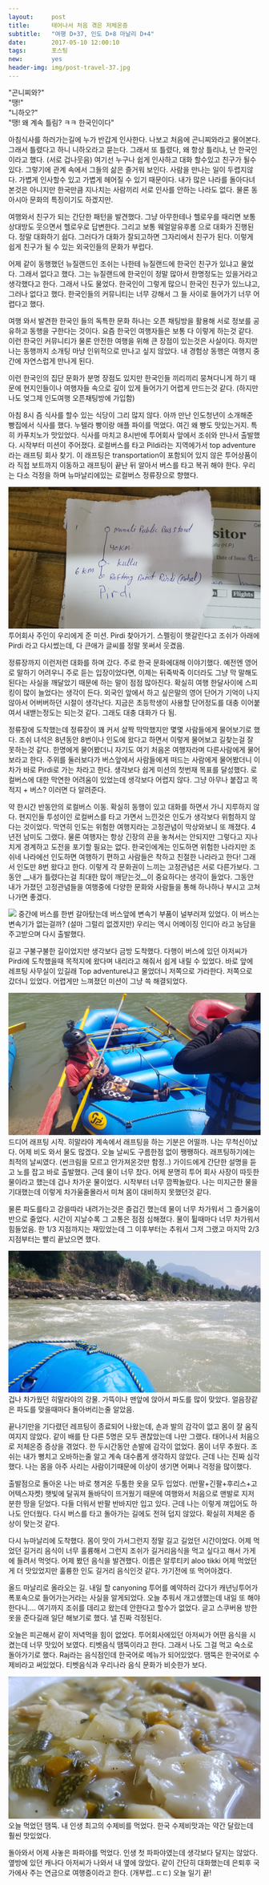 ```yaml
---          
layout:	    post          
title:      태어나서 처음 겪은 저체온증
subtitle:   "여행 D+37, 인도 D+8 마날리 D+4"          
date:       2017-05-10 12:00:10   
tags:       포스팅          
new:        yes
header-img: img/post-travel-37.jpg
---          
```

  


>
"곤니찌와?"  
"땡!"  
"니하오?"  
"땡! 왜 계속 틀림? ㅋㅋ 한국인이다"  

아침식사를 하러가는길에 누가 반갑게 인사한다. 나보고 처음에 곤니찌와라고 물어본다. 그래서 틀렸다고 하니 니하오라고 묻는다. 그래서 또 틀렸다, 왜 항상 틀리냐, 난 한국인이라고 했다. (서로 겁나웃음) 여기선 누구나 쉽게 인사하고 대화 할수있고 친구가 될수 있다. 그렇기에 관계 속에서 그들의 삶은 즐거워 보인다. 사람을 만나는 일이 두렵지않다. 가볍게 인사할수 있고 가볍게 헤어질 수 있기 때문이다. 내가 많은 나라를 돌아다녀본것은 아니지만 한국만큼 지나치는 사람끼리 서로 인사를 안하는 나라도 없다. 물론 동아시아 문화의 특징이기도 하겠지만.

여행와서 친구가 되는 간단한 패턴을 발견했다. 그냥 아무한테나 헬로우를 때리면 보통 상대방도 웃으면서 헬로우로 답변한다. 그리고 보통 웨얼알유후롬 으로 대화가 진행된다. 정말 대화하기 쉽다. 그러다가 대화가 잘되고하면 그자리에서 친구가 된다. 이렇게 쉽게 친구가 될 수 있는 외국인들의 문화가 부럽다.

어제 같이 동행했던 뉴질랜드인 조쉬는 나한테 뉴질랜드에 한국인 친구가 있냐고 물었다. 그래서 없다고 했다. 그는 뉴질랜드에 한국인이 정말 많아서 한명정도는 있을거라고 생각했다고 한다. 그래서 나도 물었다. 한국인이 그렇게 많으니 한국인 친구가 있느냐고, 그러나 없다고 했다. 한국인들의 커뮤니티는 너무 강해서 그 들 사이로 들어가기 너무 어렵다고 했다.

여행 와서 발견한 한국인 들의 독특한 문화 하나는 오픈 채팅방을 활용해 서로 정보를 공유하고 동행을 구한다는 것이다. 요즘 한국인 여행자들은 보통 다 이렇게 하는것 같다. 이런 한국인 커뮤니티가 물론 안전한 여행을 위해 큰 장점이 있는것은 사실이다. 하지만 나는 동행까지 소개팅 마냥 인위적으로 만나고 싶지 않았다. 내 경험상 동행은 여행지 중간에 자연스럽게 만나게 된다.

이런 한국인의 집단 문화가 분명 장점도 있지만 한국인들 끼리끼리 뭉쳐다니게 하기 때문에 현지인들이나 여행자들 속으로 깊이 있게 들어가기 어렵게 만드는것 같다. (하지만 나도 엊그제 인도여행 오픈채팅방에 가입함)

아침 8시 즘 식사를 할수 있는 식당이 그리 많지 않다. 아까 만난 인도청년이 소개해준 빵집에서 식사를 했다. 누텔라 빵이랑 애플 파이를 먹었다. 여긴 왜 빵도 맛있는거지. 특히 카푸치노가 맛있었다. 식사를 마치고 8시반에 투어회사 앞에서 조쉬와 만나서 출발했다. 시작부터 미션이 주어졌다. 로컬버스를 타고 Pildi라는 지역에가서 top adventure라는 래프팅 회사 찾기. 이 래프팅은 transportation이 포함되어 있지 않은 투어상품이라 직접 보트까지 이동하고 래프팅이 끝난 뒤 알아서 버스를 타고 복귀 해야 한다. 우리는 다소 걱정을 하며 뉴마날리에있는 로컬버스 정류장으로 향했다.

![](/img/170510-mission.jpg)
투어회사 주인이 우리에게 준 미션. Pirdi 찾아가기. 스펠링이 햇갈린다고 조쉬가 아래에  Pirdi 라고 다시썼는데, 다 큰애가 글씨를 정말 못써서 웃겼음.

정류장까지 이런저런 대화를 하며 갔다. 주로 한국 문화에대해 이야기했다. 예전엔 영어로 말하기 어려우니 주로 듣는 입장이었다면, 이제는 뒤죽박죽 이더라도 그냥 막 말해도 된다는 사실을 깨달았기 때문에 하는 말이 점점 많아진다. 확실히 여행 한달사이에 스피킹이 많이 늘었다는 생각이 든다. 외국인 앞에서 하고 싶은말의 영어 단어가 기억이 나지않아서 어버버하던 시절이 생각난다. 지금은 초등학생이 사용할 단어정도를 대충 이어붙여서 내밷는정도는 되는것 같다. 그래도 대충 대화가 다 됨.

정류장에 도착했는데 정류장이 꽤 커서 살짝 막막했지만 몇몇 사람들에게 물어보기로 했다. 조쉬 녀석은 8년동안 8번이나 인도에 왔다고 하면서 이렇게 물어보고 길찾는걸 잘 못하는것 같다. 한명에게 물어봤더니 자기도 여기 처음온 여행자라며 다른사람에게 물어보라고 한다. 주위를 둘러보다가 버스앞에서 사람들에게 떠드는 사람에게 물어봤더니 이 차가 바로 Pirdi로 가는 차라고 한다. 생각보다 쉽게 미션의 첫번재 목표를 달성했다. 로컬버스에 대한 막연한 어려움이 있었는데 생각보다 어렵지 않다. 그냥 아무나 붙잡고 목적지 + 버스? 이러면 다 알려준다.

약 한시간 반동안의 로컬버스 이동. 확실히 동행이 있고 대화를 하면서 가니 지루하지 않다. 현지인들 투성이인 로컬버스를 타고 가면서 느낀것은 인도가 생각보다 위험하지 않다는 것이었다. 막연히 인도는 위험한 여행지라는 고정관념이 막상와보니 또 깨졌다. 4년전 남미도 그랬다. 물론 여행자는 항상 긴장의 끈을 놓쳐서는 안되지만 그렇다고 지나치게 경계하고 도전을 포기할 필요는 없다. 한국인에게는 인도하면 위험한 나라지만 조쉬네 나라에선 인도하면 여행하기 편하고 사람들은 착하고 친절한 나라라고 한다! 그래서 인도만 8번 왔다고 한다. 이렇게 각 문화권이 느끼는 고정관념은 서로 다른가보다. 그동안 __내가 틀렸다는걸 최대한 많이 깨닫는것__이 중요하다는 생각이 들었다. 그동안 내가 가졌던 고정관념들을 여행중에 다양한 문화와 사람들을 통해 하나하나 부시고 고쳐나가면 좋겠다.

![](/img/170510-transmission.jpg)
중간에 버스를 한번 갈아탔는데 버스앞에 변속기 부품이 널부러져 있었다. 이 버스는 변속기가 없는걸까? (설마 그럴리 없겠지만) 우리는 역시 어메이징 인디아 라고 농담을 주고받으며 다시 출발했다.

길고 구불구불한 길이었지만 생각보다 금방 도착했다. 다행이 버스에 있던 아저씨가 Pirdi에 도착했을때 목적지에 왔다며 내리라고 해줘서 쉽게 내릴 수 있었다. 바로 앞에 레프팅 사무실이 있길래 Top adventure냐고 물었더니 저쪽으로 가라한다. 저쪽으로 갔더니 있었다. 어렵게만 느껴졌던 미션이 그냥 쓱 해결되었다.

![](/img/170510-start.jpg)
드디어 래프팅 시작. 히말라야 계속에서 래프팅을 하는 기분은 어떨까. 나는 무척신이났다. 어제 비도 와서 물도 많겠다. 오늘 날씨도 구름한점 없이 쨍쨍하다. 래프팅하기에는 최적의 날씨였다. (썬크림을 모르고 안가져온것만 함정..) 가이드에게 간단한 설명을 듣고 노를 잡고 바로 출발했다. 근데 물이 너무 찼다. 어제 분명히 투어 회사 사장이 따듯한 물이라고 했는데 겁나 차가운 물이었다. 시작부터 너무 깜짝놀랐다. 나는 미지근한 물을 기대했는데 이렇게 차가울줄몰라서 미쳐 몸이 대비하지 못했던것 같다.

물론 파도를타고 강을따라 내려가는것은 즐겁긴 했는데 물이 너무 차가워서 그 즐거움이 반으로 줄었다. 시간이 지날수록 그 고통은 점점 심해졌다. 물이 튈때마다 너무 차가워서 힘들었음. 한 1/3 지점까지는 재밌었는데 그 이후부터는 추워서 그저 그랬고 마지막 2/3 지점부터는 빨리 끝났으면 했다.

![](/img/170510-coldwater.jpg)
겁나 차가웠던 히말라야의 강물. 가뜩이나 맨앞에 앉아서 파도를 많이 맞았다. 얼음장같은 파도를 맞을때마다 돌아버리는줄 알았음.

끝나기만을 기다렸던 레프팅이 종료되어 나왔는데, 손과 발의 감각이 없고 몸이 잘 움직여지지 않았다. 같이 배를 탄 다른 5명은 모두 괜찮았는데 나만 그랬다. 태어나서 처음으로 저체온증 증상을 겪었다. 한 두시간동안 손발에 감각이 없었다. 몸이 너무 추웠다. 조쉬는 내가 뻥치고 오바하는줄 알고 계속 대수롭게 생각하지 않았다. 근데 나는 진짜 심각했다. 나는 몸을 아주 사리는 사람이기때문에 이상이 생기면 어쩌나 걱정을 많이했다.

출발점으로 돌아온 나는 바로 챙겨온 두툼한 옷을 모두 입었다. (반팔+긴팔+후리스+고어텍스자켓) 햇빛에 달궈져 돌바닥이 뜨거웠기 때문에 여행와서 처음으로 맨발로 지저분한 땅을 딛었다. 다들 더워서 반팔 반바지만 입고 있다. 근데 나는 이렇게 껴입어도 하나도 안더웠다. 다시 버스를 타고 돌아가는 길에도 전혀 덥지 않았다. 확실히 저체온 증상이 맞는것 같다.

다시 뉴마날리에 도착했다. 몸이 맛이 가서그런지 정말 길고 길었던 시간이었다. 어제 먹었던 길거리 음식이 너무 훌륭해서 그런지 조쉬가 길거리음식을 먹고 싶다고 해서 가게에 들려서 먹엇다. 어제 봤던 음식을 발견했다. 이름은 알루티키 aloo tikki 어제 먹었던게 더 맛있었지만 훌륭한 인도 길거리 음식인것 같다. 가기전에 또 먹어야겠다.

올드 마날리로 올라오는 길. 내일 할 canyoning 투어를 예약하러 갔다가 캐년닝투어가 폭포속으로 들어가는거라는 사실을 알게되었다. 오늘 추워서 개고생했는데 내일 또 해야한다니.... 여기까지 조쉬를 데리고 왔는데 안한다고 할수가 없었다. 글고 스쿠버용 방한옷을 준다길래 일단 해보기로 했다. 낼 진짜 걱정된다.

오늘은 피곤해서 같이 저녁먹을 힘이 없었다. 투어회사에있던 아저씨가 어떤 음식을 시켰는데 너무 맛있어 보였다. 티벳음식 땜뚝이라고 한다. 그래서 나도 그걸 먹고 숙소로 돌아가기로 했다. Raj라는 음식점인데 한국어로 메뉴가 되어있었다. 땜뚝은 한국어로 수제비라고 써있었다. 티벳음식과 우리나라 음식 문화가 비슷한가 보다.

![](/img/170510-temtuk.jpg)
오늘 먹었던 땜뚝. 내 인생 최고의 수제비를 먹었다. 한국 수제비맛과는 약간 달랐는데 훨씬 맛있었다.

돌아와서 어제 사놓은 파파야를 먹었다. 인생 첫 파파야였는데 생각보다 달지는 않았다. 옆방에 있던 캐나다 아저씨가 나와서 내 옆에 앉았다. 같이 간단히 대화했는데 은퇴후 국가에사 주는 연금으로 여행중이라고 한다. (개부럽..ㄷㄷ) 오늘 일기 끝!
